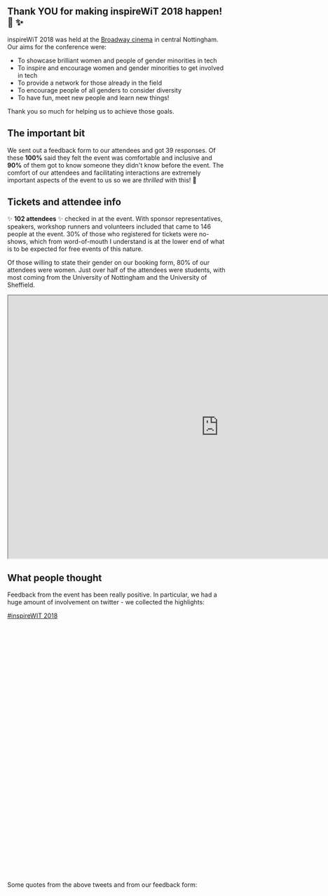 ## Thank YOU for making inspireWiT 2018 happen! :sparkling_heart: :sparkles:

inspireWiT 2018 was held at the [Broadway cinema](http://www.broadway.org.uk/) in central Nottingham. Our aims for the conference were:

- To showcase brilliant women and people of gender minorities in tech
- To inspire and encourage women and gender minorities to get involved in tech
- To provide a network for those already in the field
- To encourage people of all genders to consider diversity
- To have fun, meet new people and learn new things!

Thank you so much for helping us to achieve those goals.

## The important bit

We sent out a feedback form to our attendees and got 39 responses. Of these **100%** said they felt the event was comfortable and inclusive and **90%** of them got to know someone they didn't know before the event. The comfort of our attendees and facilitating interactions are extremely important aspects of the event to us so we are _thrilled_ with this! :purple_heart:

## Tickets and attendee info

:sparkles: **102 attendees** :sparkles: checked in at the event. With sponsor representatives, speakers, workshop runners and volunteers included that came to 146 people at the event. 30% of those who registered for tickets were no-shows, which from word-of-mouth I understand is at the lower end of what is to be expected for free events of this nature.

Of those willing to state their gender on our booking form, 80% of our attendees were women. Just over half of the attendees were students, with most coming from the University of Nottingham and the University of Sheffield.

<iframe style="width: 960px; height: 600px" src="https://docs.google.com/spreadsheets/d/e/2PACX-1vTVt0YE87fXQkQJg5_sL2qk87_1xPSvM5VeImlDotsfsz5Apd714OaLihEkYDV-h9LBD7dxdDi81zhA/pubhtml?widget=true&amp;headers=false"></iframe>

## What people thought

Feedback from the event has been really positive. In particular, we had a huge amount of involvement on twitter - we collected the highlights:
<div style="height: 600px">
<a class="twitter-moment" href="https://twitter.com/i/moments/982925267114053633?ref_src=twsrc%5Etfw">#inspireWIT 2018</a> <script async src="https://platform.twitter.com/widgets.js" charset="utf-8"></script>
</div>

Some quotes from the above tweets and from our feedback form:

> 

